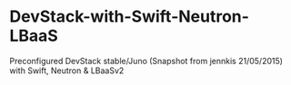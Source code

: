 # DevStack-with-Swift-Neutron-LBaaS
Preconfigured DevStack stable/Juno (Snapshot from jennkis 21/05/2015) with Swift, Neutron &amp; LBaaSv2
